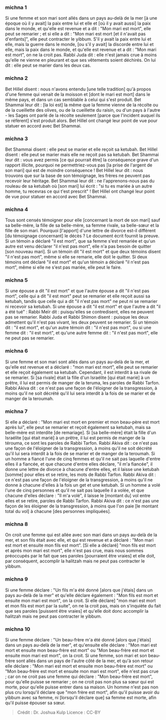 
### michna 1
Si une femme et son mari sont allés dans un pays au-delà de la mer [à une époque où il y avait] la paix entre lui et elle et [où il y avait aussi] la paix dans le monde, et qu'elle est revenue et a dit : "Mon mari est mort", elle peut se remarier ; et si elle a dit : "Mon mari est mort [et il n'avait pas d'enfants]", elle peut contracter le yibbum. S'il y avait la paix entre lui et elle, mais la guerre dans le monde, [ou s'il y avait] la discorde entre lui et elle, mais la paix dans le monde, et qu'elle est revenue et a dit : "Mon mari est mort", on ne la croit pas. Rabbi Juda dit : elle n'est jamais crue à moins qu'elle ne vienne en pleurant et que ses vêtements soient déchirés. On lui dit : elle peut se marier dans les deux cas.

### michna 2
Bet Hillel disent : nous n'avons entendu [une telle tradition] qu'à propos d'une femme qui venait de la moisson et [dont le mari est mort] dans le même pays, et dans un cas semblable à celui qui s'est produit. Bet Shammai leur dit : [la loi est] la même que la femme vienne de la récolte ou de la cueillette des olives, ou de la cueillette du raisin, ou d'un pays à l'autre - les Sages ont parlé de la récolte seulement [parce que l'incident auquel ils se réfèrent] s'est produit alors. Bet Hillel ont changé leur point de vue pour statuer en accord avec Bet Shammai.

### michna 3
Bet Shammai disent : elle peut se marier et elle reçoit sa ketubah. Bet Hillel disent : elle peut se marier mais elle ne reçoit pas sa ketubah. Bet Shammai leur dit : vous avez permis [ce qui pourrait être] la conséquence grave d'un rapport illicite, pourquoi ne permettriez-vous pas [la prise de l'argent de son mari] qui est de moindre conséquence ! Bet Hillel leur dit : nous trouvons que sur la base de son témoignage, les frères ne peuvent pas recevoir leur héritage. Bet Shammai leur dit : ne l'apprenons-nous pas du rouleau de sa ketubah où [son mari] lui écrit : "si tu es mariée à un autre homme, tu recevras ce qui t'est prescrit" ! Bet Hillel ont changé leur point de vue pour statuer en accord avec Bet Shammai.

### michna 4
Tous sont censés témoigner pour elle [concernant la mort de son mari] sauf sa belle-mère, la fille de sa belle-mère, sa femme rivale, sa belle-sœur et la fille de son mari. Pourquoi [l'apport] d'une lettre de divorce est-il différent [du témoignage concernant] le décès ? Le document écrit fournit la preuve. Si un témoin a déclaré "il est mort", que sa femme s'est remariée et qu'un autre est venu déclarer "il n'est pas mort", elle n'a pas besoin de quitter [son nouveau mari]. Si un témoin dit "il est mort" et que deux témoins disent "il n'est pas mort", même si elle se remarie, elle doit le quitter. Si deux témoins ont déclaré "il est mort" et qu'un témoin a déclaré "il n'est pas mort", même si elle ne s'est pas mariée, elle peut le faire.

### michna 5
Si une épouse a dit "il est mort" et que l'autre épouse a dit "il n'est pas mort", celle qui a dit "il est mort" peut se remarier et elle reçoit aussi sa ketubah, tandis que celle qui a dit "il n'est pas mort" ne peut ni se remarier ni recevoir sa ketubah. Si une épouse a dit "il est mort" et que l'autre a dit "il a été tué" : Rabbi Meïr dit : puisqu'elles se contredisent, elles ne peuvent pas se remarier. Rabbi Juda et Rabbi Shimon disent : puisque les deux admettent qu'il n'est pas vivant, les deux peuvent se remarier. Si un témoin dit : "il est mort", et qu'un autre témoin dit : "il n'est pas mort", ou si une femme dit : "il est mort", et qu'une autre femme dit : "il n'est pas mort", elle ne peut pas se remarier.

### michna 6
Si une femme et son mari sont allés dans un pays au-delà de la mer, et qu'elle est revenue et a déclaré : "mon mari est mort", elle peut se remarier et elle reçoit également sa ketubah. Cependant, il est interdit à sa rivale de se remarier. Si [sa rivale] était la fille d'un Israélite [qui était marié] à un prêtre, il lui est permis de manger de la teruma, les paroles de Rabbi Tarfon. Rabbi Akiva dit : ce n'est pas une façon de l'éloigner de la transgression, à moins qu'il ne soit décrété qu'il lui sera interdit à la fois de se marier et de manger de la teroumah.

### michna 7
Si elle a déclaré : "Mon mari est mort en premier et mon beau-père est mort après lui", elle peut se remarier et reçoit également sa ketubah, mais sa belle-mère est interdite [de remariage]. Si [sa belle-mère] était la fille d'un Israélite [qui était marié] à un prêtre, il lui est permis de manger de la térouma, ce sont les paroles de Rabbi Tarfon. Rabbi Akiva dit : ce n'est pas une façon de l'éloigner de la transgression, à moins qu'il ne soit décrété qu'il lui sera interdit à la fois de se marier et de manger de la teroumah. Si un homme a fiancé l'une de cinq femmes et qu'il ne sait pas laquelle d'entre elles il a fiancée, et que chacune d'entre elles déclare, "il m'a fiancée", il donne une lettre de divorce à chacune d'entre elles, et il laisse une ketubah [somme] pour elles et se retire, les mots de Rabbi Tarfon. Rabbi Akiva dit : ce n'est pas une façon de l'éloigner de la transgression, à moins qu'il ne donne à chacune d'elles à la fois un get et une ketubah. Si un homme a volé l'une de cinq personnes et qu'il ne sait pas laquelle il a volée, et que chacune d'elles déclare : "Il m'a volé", il laisse le [montant du] vol entre elles et se retire, paroles de Rabbi Tarfon. Rabbi Akiva dit : ce n'est pas une façon de les éloigner de la transgression, à moins que l'on paie [le montant total du vol] à chacune [des personnes impliquées].

### michna 8
On croit une femme qui est allée avec son mari dans un pays au-delà de la mer, et son fils était avec elle, et qui est revenue et a déclaré : "Mon mari est mort et ensuite mon fils est mort". [Si elle a déclaré] "mon fils est mort et après mon mari est mort", elle n'est pas crue, mais nous sommes préoccupés par le fait que ses paroles [pourraient être vraies] et elle doit, par conséquent, accomplir la halitzah mais ne peut pas contracter le yibbum.

### michna 9
Si une femme déclare : "Un fils m'a été donné [alors que j'étais] dans un pays au-delà de la mer" et qu'elle déclare également : "Mon fils est mort et ensuite mon mari est mort", on la croit. Si elle déclare] "mon mari est mort et mon fils est mort par la suite", on ne la croit pas, mais on s'inquiète du fait que ses paroles [puissent être vraies] et qu'elle doit donc accomplir la halitzah mais ne peut pas contracter le yibbum.

### michna 10
Si une femme déclare : "Un beau-frère m'a été donné [alors que j'étais] dans un pays au-delà de la mer", et qu'ensuite elle déclare : "Mon mari est mort et ensuite mon beau-frère est mort" ou "Mon beau-frère est mort et ensuite mon mari est mort", on la croit. Si une femme, son mari et son beau-frère sont allés dans un pays de l'autre côté de la mer, et qu'à son retour elle déclare : "Mon mari est mort et ensuite mon beau-frère est mort" ou "Mon beau-frère est mort et ensuite mon mari est mort", elle n'est pas crue ; car on ne croit pas une femme qui déclare : "Mon beau-frère est mort", pour qu'elle puisse se remarier ; on ne croit pas non plus sa sœur qui est morte, pour qu'elle puisse entrer dans sa maison. Un homme n'est pas non plus cru lorsqu'il déclare que "mon frère est mort", afin qu'il puisse avoir du yibbum avec sa femme, ni [lorsqu'il déclare que] sa femme est morte, afin qu'il puisse épouser sa sœur.

>Crédit : Dr. Joshua Kulp
>Licence : CC-BY